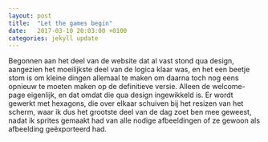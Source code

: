 ```yaml
---
layout: post
title:  "Let the games begin"
date:   2017-03-10 20:03:00 +0100
categories: jekyll update
---
```

Begonnen aan het deel van de website dat al vast stond qua design, aangezien het moeilijkste deel van de logica klaar was, en het een beetje stom is om kleine dingen allemaal te maken om daarna toch nog eens opnieuw te moeten maken op de definitieve versie. Alleen de welcome-page eigenlijk, en dat omdat die qua design ingewikkeld is. Er wordt gewerkt met hexagons, die over elkaar schuiven bij het resizen van het scherm, waar ik dus het grootste deel van de dag zoet ben mee geweest, nadat ik sprites gemaakt had van alle nodige afbeeldingen of ze gewoon als afbeelding geëxporteerd had.